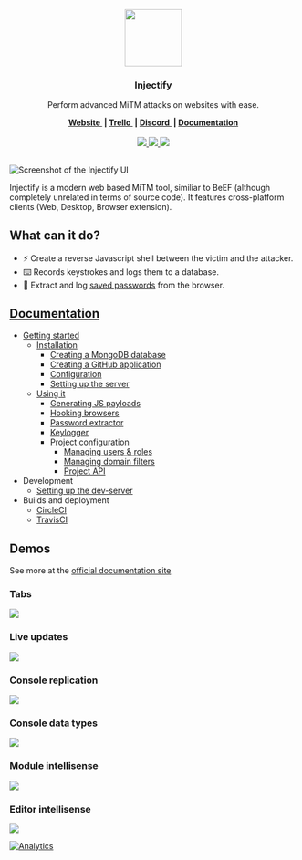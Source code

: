 <p align="center">
  <a href="https://injectify.samdd.me/?ref=logo">
    <img src="https://github.com/samdenty99/injectify/raw/master/assets/injectify.png" width="100">
  </a>
  <h3 align="center">Injectify</h3>
  <p align="center">
    Perform advanced MiTM attacks on websites with ease.
  </p>
</p>
<p align="center">
  <b>
    <a href="https://injectify.samdd.me/?ref=website">
      Website
    </a>&nbsp;|
    <a href="https://samdenty99.github.io/r?https://trello.com/b/UdrfNufx">
      Trello
    </a>&nbsp;|
    <a href="https://samdenty99.github.io/r?https://discord.gg/Nsz5AeD">
      Discord
    </a>&nbsp;|
    <a href="https://samdenty99.github.io/r?https://injectify.github.io/">
      Documentation
    </a>
  </b>
  <br><br>
  <a href="https://samdenty99.github.io/r?https://circleci.com/gh/samdenty99/injectify/">
    <img src="https://img.shields.io/circleci/project/github/samdenty99/injectify.svg?style=flat">
  </a>
  <a href="https://samdenty99.github.io/r?https://github.com/samdenty99/injectify/blob/master/package.json">
    <img src="https://img.shields.io/github/package-json/v/samdenty99/injectify.svg?style=flat">
  </a>
  <a href="https://samdenty99.github.io/r?https://discord.gg/yN2x7sp">
    <img src="https://img.shields.io/discord/335836376031428618.svg?colorB=1081C1&style=flat">
  </a>
</p>
<h2></h2>

![Screenshot of the Injectify UI](https://i.imgur.com/kBpDyJa.png)

Injectify is a modern web based MiTM tool, similiar to BeEF (although completely unrelated in terms of source code). It features cross-platform clients (Web, Desktop, Browser extension).

## What can it do?

* :zap: Create a reverse Javascript shell between the victim and the attacker.
* :keyboard: Records keystrokes and logs them to a database.
* :closed_lock_with_key: Extract and log [saved passwords](https://twitter.com/thesamdd/status/947251299262836741) from the browser.

## [Documentation](https://injectify.github.io/)
- [Getting started](https://injectify.github.io/getting-started/installation/mongodb/)
  - [Installation ](https://injectify.github.io/getting-started/installation/mongodb/)
    - [Creating a MongoDB database](https://injectify.github.io/getting-started/installation/mongodb/)
    - [Creating a GitHub application](https://injectify.github.io/getting-started/installation/github/)
    - [Configuration](https://injectify.github.io/getting-started/installation/configuration/)
    - [Setting up the server](https://injectify.github.io/getting-started/installation/setting-up/)
  - [Using it](https://injectify.github.io/usage/payload-generator/)
     - [Generating JS payloads](https://injectify.github.io/usage/payload-generator/)
     - [Hooking browsers](https://injectify.github.io/usage/inject/)
     - [Password extractor](https://injectify.github.io/usage/passwords/)
     - [Keylogger](https://injectify.github.io/usage/keylogger/)
     - [Project configuration](https://injectify.github.io/usage/project-config/roles/)
        - [Managing users & roles](https://injectify.github.io/usage/project-config/roles/)
        - [Managing domain filters](https://injectify.github.io/usage/project-config/filters/)
        - [Project API](https://injectify.github.io/usage/project-config/api/)
- Development
  - [Setting up the dev-server](https://github.com/samdenty99/injectify/wiki/Development-server)
- Builds and deployment
  - [CircleCI](https://github.com/samdenty99/injectify/wiki/Builds-and-deployment%3A-CircleCI)
  - [TravisCI](https://github.com/samdenty99/injectify/wiki/Builds-and-deployment%3A-TravisCI)

## Demos
See more at the [official documentation site](https://injectify.github.io/demos/interface/)

### Tabs
![](https://i.imgur.com/P9Cgksy.gif)

### Live updates
![](https://i.imgur.com/XY4qrfR.gif)

### Console replication
![](https://i.imgur.com/dAnXFSq.gif)

### Console data types
![](https://i.imgur.com/pp5Bys4.gif)

### Module intellisense
![](https://i.imgur.com/565xR4a.gifv)

### Editor intellisense
![](https://i.imgur.com/X0h9A1N.gif)


[![Analytics](https://ga-beacon.appspot.com/UA-85426772-5/Injectify/?pixel)](https://github.com/igrigorik/ga-beacon)
